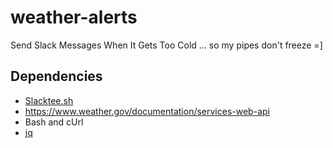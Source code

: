 # weather-alerts
Send Slack Messages When It Gets Too Cold
... so my pipes don't freeze =]

## Dependencies
- [Slacktee.sh](https://github.com/coursehero/slacktee)
- https://www.weather.gov/documentation/services-web-api
- Bash and cUrl 
- [jq](https://stedolan.github.io/jq/)
